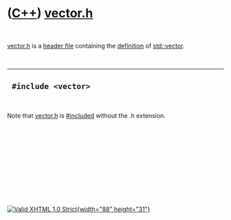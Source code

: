 



 

 

 

 

 

([C++](Cpp.htm)) [vector.h](CppVectorH.htm)
===========================================

 

[vector.h](CppVectorH.htm) is a [header file](CppHeaderFile.htm)
containing the [definition](CppDefinition.htm) of
[std::vector](CppVector.htm).

 

  ----------------------
  ` #include <vector>`
  ----------------------

 

Note that [vector.h](CppVectorH.htm) is [\#included](CppInclude.htm)
without the .h extension.

 

 

 

 

 





 

[![Valid XHTML 1.0 Strict](valid-xhtml10.png){width="88"
height="31"}](http://validator.w3.org/check?uri=referer)
